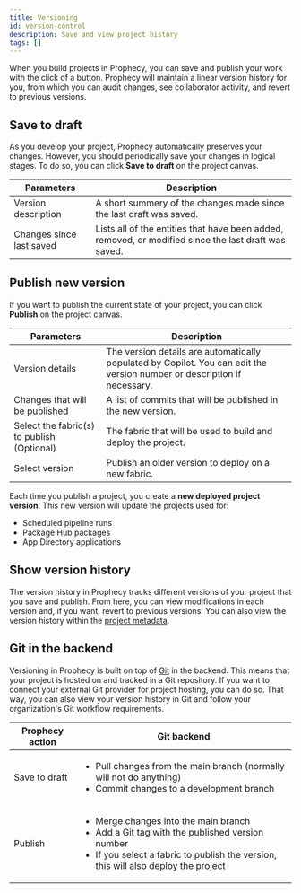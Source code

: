 ```yaml
---
title: Versioning
id: version-control
description: Save and view project history
tags: []
---
```


When you build projects in Prophecy, you can save and publish your work with the click of a button. Prophecy will maintain a linear version history for you, from which you can audit changes, see collaborator activity, and revert to previous versions.

<!-- insert image of simple version control menu in top-right corner -->

## Save to draft

As you develop your project, Prophecy automatically preserves your changes. However, you should periodically save your changes in logical stages. To do so, you can click **Save to draft** on the project canvas.

| Parameters               | Description                                                                                          |
| ------------------------ | ---------------------------------------------------------------------------------------------------- |
| Version description      | A short summery of the changes made since the last draft was saved.                                  |
| Changes since last saved | Lists all of the entities that have been added, removed, or modified since the last draft was saved. |

## Publish new version

If you want to publish the current state of your project, you can click **Publish** on the project canvas.

| Parameters                                 | Description                                                                                                              |
| ------------------------------------------ | ------------------------------------------------------------------------------------------------------------------------ |
| Version details                            | The version details are automatically populated by Copilot. You can edit the version number or description if necessary. |
| Changes that will be published             | A list of commits that will be published in the new version.                                                             |
| Select the fabric(s) to publish (Optional) | The fabric that will be used to build and deploy the project.                                                            |
| Select version                             | Publish an older version to deploy on a new fabric.                                                                      |

Each time you publish a project, you create a **new deployed project version**. This new version will update the projects used for:

- Scheduled pipeline runs
- Package Hub packages
- App Directory applications

## Show version history

The version history in Prophecy tracks different versions of your project that you save and publish. From here, you can view modifications in each version and, if you want, revert to previous versions. You can also view the version history within the [project metadata](getting-started/concepts/project#project-metadata).

## Git in the backend

Versioning in Prophecy is built on top of [Git](docs/ci-cd/git/git.md) in the backend. This means that your project is hosted on and tracked in a Git repository. If you want to connect your external Git provider for project hosting, you can do so. That way, you can also view your version history in Git and follow your organization's Git workflow requirements.

| Prophecy action | Git backend                                                                                                                                                                                                              |
| --------------- | ------------------------------------------------------------------------------------------------------------------------------------------------------------------------------------------------------------------------ |
| Save to draft   | <ul class="table-list"><li>Pull changes from the main branch (normally will not do anything)</li><li>Commit changes to a development branch</li></ul>                                                                    |
| Publish         | <ul class="table-list"><li>Merge changes into the main branch</li><li>Add a Git tag with the published version number</li><li>If you select a fabric to publish the version, this will also deploy the project</li></ul> |
